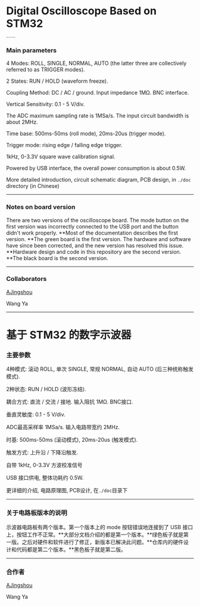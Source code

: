 # Digital Oscilloscope Based on STM32

<img src=".assets/IMG_20220112_192252.jpg" alt="IMG_20220112_192252" style="zoom: 15%;" />

### Main parameters

4 Modes: ROLL, SINGLE, NORMAL, AUTO (the latter three are collectively referred to as TRIGGER modes).

2 States: RUN / HOLD (waveform freeze).

Coupling Method: DC / AC / ground. Input impedance 1MΩ. BNC interface.

Vertical Sensitivity: 0.1 - 5 V/div.

The ADC maximum sampling rate is 1MSa/s. The input circuit bandwidth is about 2MHz.

Time base: 500ms-50ms (roll mode), 20ms-20us (trigger mode).

Trigger mode: rising edge / falling edge trigger.

1kHz, 0-3.3V square wave calibration signal.

Powered by USB interface, the overall power consumption is about 0.5W.

More detailed introduction, circuit schematic diagram, PCB design, in `./doc` directory (in Chinese)

---

### Notes on board version

There are two versions of the oscilloscope board. The mode button on the first version was incorrectly connected to the USB port and the button didn't work properly. **Most of the documentation describes the first version. **The green board is the first version. The hardware and software have since been corrected, and the new version has resolved this issue. **Hardware design and code in this repository are the second version. **The black board is the second version.

---

### Collaborators

[AJingshou](https://github.com/AJingshou)

Wang Ya

---

# 基于 STM32 的数字示波器

### 主要参数

4种模式: 滚动 ROLL, 单次 SINGLE, 常规 NORMAL, 自动 AUTO (后三种统称触发模式).

2种状态: RUN / HOLD (波形冻结).

耦合方式: 直流 / 交流 / 接地. 输入阻抗 1MΩ. BNC接口.

垂直灵敏度: 0.1 - 5 V/div.

ADC最高采样率 1MSa/s. 输入电路带宽约 2MHz.

时基: 500ms-50ms (滚动模式), 20ms-20us (触发模式).

触发方式: 上升沿 / 下降沿触发.

自带 1kHz, 0-3.3V 方波校准信号

USB 接口供电, 整体功耗约 0.5W.

更详细的介绍, 电路原理图, PCB设计, 在`./doc`目录下

---

### 关于电路板版本的说明

示波器电路板有两个版本。第一个版本上的 mode 按钮错误地连接到了 USB 接口上，按钮工作不正常。**大部分文档介绍的都是第一个版本。**绿色板子就是第一版。之后对硬件和软件进行了修正，新版本已解决此问题。**仓库内的硬件设计和代码都是第二个版本。**黑色板子就是第二版。

---

### 合作者

[AJingshou](https://github.com/AJingshou)

Wang Ya